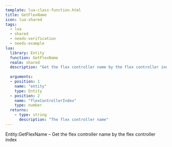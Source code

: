 ```yaml
---
template: lua-class-function.html
title: GetFlexName
icon: lua-shared
tags:
  - lua
  - shared
  - needs-verification
  - needs-example
lua:
  library: Entity
  function: GetFlexName
  realm: shared
  description: "Get the flex controller name by the flex controller index"
  
  arguments:
  - position: 1
    name: "entity"
    type: Entity
  - position: 2
    name: "flexControllerIndex"
    type: number
  returns:
    - type: string
      description: "The flex controller name"
---
```


<div class="lua__search__keywords">
Entity:GetFlexName &#x2013; Get the flex controller name by the flex controller index
</div>
